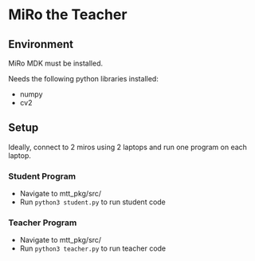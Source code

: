 # MiRo the Teacher

## Environment

MiRo MDK must be installed.  

Needs the following python libraries installed:  
- numpy
- cv2

## Setup

Ideally, connect to 2 miros using 2 laptops and run one program on each laptop.

### Student Program
- Navigate to mtt_pkg/src/
- Run ```python3 student.py``` to run student code

### Teacher Program
- Navigate to mtt_pkg/src/
- Run ```python3 teacher.py``` to run teacher code

